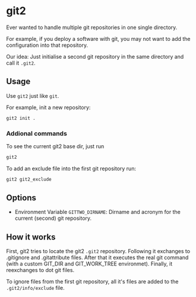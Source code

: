 # git2

Ever wanted to handle multiple git repositories in one single directory.

For example, if you deploy a software with git, you may not want to add the configuration into that repository.

Our idea: Just initialise a second git repository in the same directory and call it `.git2`.

## Usage

Use `git2` just like `git`.

For example, init a new repository:

```sh
git2 init .
```

### Addional commands

To see the current git2 base dir, just run
```sh
git2
```

To add an exclude file into the first git repository run:

```sh
git2 git2_exclude
```

## Options

  * Environment Variable `GITTWO_DIRNAME`: Dirname and acronym for the current (second) git repository.

## How it works

First, git2 tries to locate the git2 `.git2` repository.
Following it exchanges to .gitignore and .gitattribute files.
After that it executes the real git command (with a custom GIT_DIR and GIT_WORK_TREE environmet).
Finally, it reexchanges to dot git files.

To ignore files from the first git repository, all it's files are added to the `.git2/info/exclude` file.


